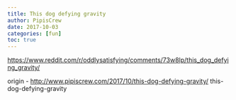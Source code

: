 ```yaml
---
title: This dog defying gravity
author: PipisCrew
date: 2017-10-03
categories: [fun]
toc: true
---
```


https://www.reddit.com/r/oddlysatisfying/comments/73w8lp/this_dog_defying_gravity/

origin - http://www.pipiscrew.com/2017/10/this-dog-defying-gravity/ this-dog-defying-gravity